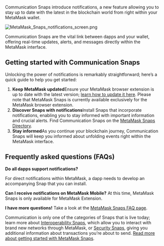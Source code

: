 Communication Snaps introduce notifications, a new feature allowing you to stay up to date with the latest in the blockchain world from right within your MetaMask wallet.


![MetaMask_Snaps_notifications_screen.png](https://support.metamask.io/hc/article_attachments/18407057098267)


Communication Snaps are the vital link between dapps and your wallet, offering real-time updates, alerts, and messages directly within the MetaMask interface.


Getting started with Communication Snaps
----------------------------------------


Unlocking the power of notifications is remarkably straightforward; here’s a quick guide to help you get started:


1. **Keep MetaMask updated**Ensure your MetaMask browser extension is up to date with the latest version; [learn how to update it here](https://support.metamask.io/hc/en-us/articles/360060268452-How-to-update-the-version-of-MetaMask). Please note that MetaMask Snaps is currently available exclusively for the MetaMask browser extension.
2. **Discover Snaps with notifications**Install Snaps that incorporate notifications, enabling you to stay informed with important information and crucial alerts. Find Communication Snaps on the [MetaMask Snaps Directory](https://snaps.metamask.io/).
3. **Stay informed**As you continue your blockchain journey, Communication Snaps will keep you informed about unfolding events right within the MetaMask interface.


Frequently asked questions (FAQs)
---------------------------------




**Do all dapps support notifications?**

For direct notifications within MetaMask, a dapp needs to develop an accompanying Snap that you can install.





**Can I receive notifications on MetaMask Mobile?**
At this time, MetaMask Snaps is only available for MetaMask Extension.


**I have more questions!**
Take a look at the [MetaMask Snaps FAQ page](https://support.metamask.io/hc/en-us/articles/18245938714395).


Communication is only one of the categories of Snaps that is live today; learn more about [Interoperability Snaps](https://support.metamask.io/hc/en-us/articles/18376977618843), which allow you to interact with brand new networks through MetaMask, or [Security Snaps](https://support.metamask.io/hc/en-us/articles/18377011111579), giving you additional information about transactions you’re about to send. [Read more about getting started with MetaMask Snaps](https://support.metamask.io/hc/en-us/articles/18377120661019).

